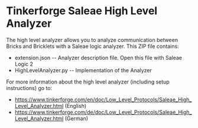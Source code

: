 Tinkerforge Saleae High Level Analyzer
======================================

The high level analyzer allows you to analyze communication between Bricks and
Bricklets with a Saleae logic analyzer. This ZIP file contains:

- extension.json -- Analyzer description file. Open this file with Saleae Logic 2
- HighLevelAnalyzer.py -- Implementation of the Analyzer

For more information about the high level analyzer (including setup instructions)
go to:

- https://www.tinkerforge.com/en/doc/Low_Level_Protocols/Saleae_High_Level_Analyzer.html (English)
- https://www.tinkerforge.com/de/doc/Low_Level_Protocols/Saleae_High_Level_Analyzer.html (German)

